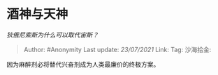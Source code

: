 # 酒神与天神
*狄俄尼索斯为什么可以取代宙斯？*

> Author: #Anonymity
> Last update: *23/07/2021*
> Link:
> Tag:
> 沙海拾金:

因为麻醉剂必将替代兴奋剂成为人类最廉价的终极方案。
